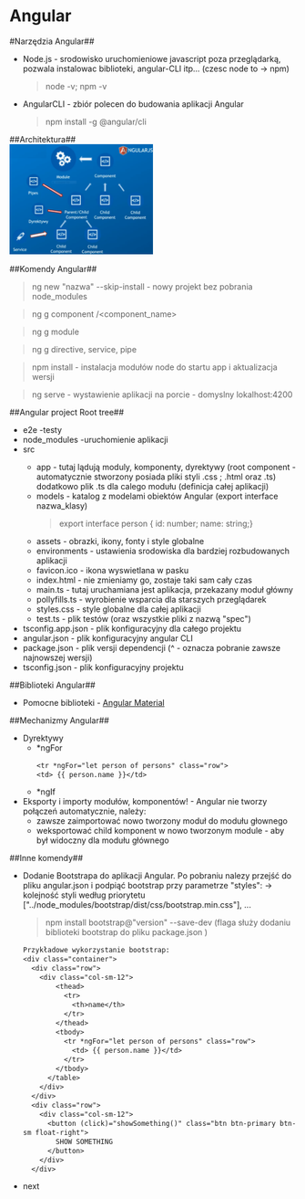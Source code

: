 <h1>Angular</h1>

#Narzędzia Angular##

<ul>
<li>Node.js - srodowisko uruchomieniowe javascript poza przeglądarką, pozwala instalowac biblioteki, angular-CLI itp... (czesc node to -> npm)
  
>node -v; npm -v
</li>
<li>
AngularCLI - zbiór polecen do budowania aplikacji Angular
</li>

>npm install -g @angular/cli
</ul>

##Architektura##
<br>
<img src="https://github.com/P3droCi7/angular_cheat_sheet/blob/d32f64205bbe27e53c2976a01fa7862e6c83bc3f/architektura.PNG" width="50%" height="50%">

##Komendy Angular##

>ng new "nazwa" --skip-install - nowy projekt bez pobrania node_modules

>ng g component <path>/<component_name>

>ng g module

>ng g directive, service, pipe

>npm install - instalacja modułów node do startu app i aktualizacja wersji

>ng serve - wystawienie aplikacji na porcie - domyslny lokalhost:4200

##Angular project Root tree##
<ul>
<li>e2e -testy</li>
<li>node_modules -uruchomienie aplikacji</li>
<li>src</li>
<ul>
<li>app - tutaj lądują moduly, komponenty, dyrektywy (root component -automatycznie stworzony posiada pliki styli .css ; .html oraz .ts) dodatkowo plik .ts dla calego modułu (definicja całej aplikacji)</li>
<li>models - katalog z modelami obiektów Angular (export interface nazwa_klasy)

>export interface person {
>id: number;
>name: string;}
</li>
<li>assets - obrazki, ikony, fonty i style globalne </li>
<li>environments - ustawienia srodowiska dla bardziej rozbudowanych aplikacji</li>
<li>favicon.ico - ikona wyswietlana w pasku</li>
<li>index.html - nie zmieniamy go, zostaje taki sam cały czas</li>
<li>  main.ts - tutaj uruchamiana jest aplikacja, przekazany moduł główny</li>
<li>    pollyfills.ts - wyrobienie wsparcia dla starszych przeglądarek</li>
<li>styles.css - style globalne dla całej aplikacji</li>
<li>test.ts - plik testów (oraz wszystkie pliki z nazwą "spec")</li>
</ul>
<li>tsconfig.app.json - plik konfiguracyjny dla całego projektu</li>
<li>angular.json - plik konfiguracyjny angular CLI</li>
<li>package.json - plik versji dependencji (^ - oznacza pobranie zawsze najnowszej wersji)</li>
<li>tsconfig.json - plik konfiguracyjny projektu</li>
</ul>
  
##Biblioteki Angular##
<ul>
<li>Pomocne biblioteki - <a href="https://material.angular.io/">Angular Material</a></li>
</ul>

##Mechanizmy Angular##
<ul>
<li>Dyrektywy
<ul>
<li>*ngFor

```text
<tr *ngFor="let person of persons" class="row">
<td> {{ person.name }}</td>
```
</li>
<li>*ngIf</li>
</ul>

</li>

<li>Eksporty i importy modułów, komponentów! - Angular nie tworzy połączeń automatycznie, należy: 
<ul>
<li>zawsze zaimportować nowo tworzony moduł do modułu głownego</li>
<li>weksportować child komponent w nowo tworzonym module - aby był widoczny dla modułu głównego</li>
</ul>

</li>
</ul>

##Inne komendy##
<ul>
<li>Dodanie Bootstrapa do aplikacji Angular. Po pobraniu nalezy przejść do pliku angular.json i podpiąć bootstrap przy parametrze "styles": -> kolejność styli według priorytetu
 ["../node_modules/bootstrap/dist/css/bootstrap.min.css"], ...

>npm install bootstrap@"version" --save-dev (flaga służy dodaniu biblioteki bootstrap do pliku package.json )

```text
Przykładowe wykorzystanie bootstrap:
<div class="container">
  <div class="row">
    <div class="col-sm-12">
        <thead>
          <tr>
            <th>name</th>
          </tr>
        </thead>
        <tbody>
          <tr *ngFor="let person of persons" class="row">
            <td> {{ person.name }}</td>
          </tr>
        </tbody>
      </table>
    </div>
  </div>
  <div class="row">
    <div class="col-sm-12">
      <button (click)="showSomething()" class="btn btn-primary btn-sm float-right">
        SHOW SOMETHING
      </button>
    </div>
  </div>
```
</li>
<li>next</li>
</ul>
